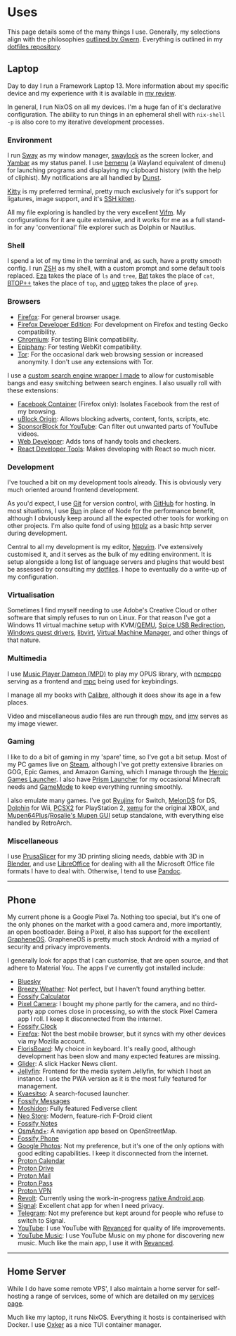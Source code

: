 <h1 id="section">Uses</h1>

<div class="readable-width">

This page details some of the many things I use. Generally, my selections align with the philosophies [outlined by Gwern](https://gwern.net/choosing-software). Everything is outlined in my [dotfiles repository](https://github.com/DeclanChidlow/dotfiles).

## Laptop

Day to day I run a Framework Laptop 13. More information about my specific device and my experience with it is available in [my review](https://vale.rocks/posts/A-Year-With-The-Framework-Laptop-13).

In general, I run NixOS on all my devices. I'm a huge fan of it's declarative configuration. The ability to run things in an ephemeral shell with `nix-shell -p` is also core to my iterative development processes.

### Environment

I run [Sway](https://swaywm.org) as my window manager, [swaylock](https://github.com/swaywm/swaylock) as the screen locker, and [Yambar](https://codeberg.org/dnkl/yambar) as my status panel. I use [bemenu](https://github.com/Cloudef/bemenu) (a Wayland equivalent of dmenu) for launching programs and displaying my clipboard history (with the help of cliphist). My notifications are all handled by [Dunst](https://dunst-project.org).

[Kitty](https://sw.kovidgoyal.net/kitty) is my preferred terminal, pretty much exclusively for it's support for ligatures, image support, and it's [SSH kitten](https://sw.kovidgoyal.net/kitty/kittens/ssh).

All my file exploring is handled by the very excellent [Vifm](https://vifm.info). My configurations for it are quite extensive, and it works for me as a full stand-in for any 'conventional' file explorer such as Dolphin or Nautilus.

### Shell

I spend a lot of my time in the terminal and, as such, have a pretty smooth config. I run [ZSH](https://www.zsh.org) as my shell, with a custom prompt and some default tools replaced. [Eza](https://eza.rocks) takes the place of `ls` and `tree`, [Bat](https://github.com/sharkdp/bat) takes the place of `cat`, [BTOP++](https://github.com/aristocratos/btop) takes the place of `top`, and [ugrep](https://ugrep.com) takes the place of `grep`.

### Browsers

- [Firefox](https://www.mozilla.org/firefox/new): For general browser usage.
- [Firefox Developer Edition](https://www.mozilla.org/en-US/firefox/developer): For development on Firefox and testing Gecko compatibility.
- [Chromium](https://www.chromium.org/Home): For testing Blink compatibility.
- [Epiphany](https://apps.gnome.org/Epiphany): For testing WebKit compatibility.
- [Tor](https://www.torproject.org): For the occasional dark web browsing session or increased anonymity. I don't use any extensions with Tor.

I use a [custom search engine wrapper I made](https://search.vale.rocks) to allow for customisable bangs and easy switching between search engines. I also usually roll with these extensions:

- [Facebook Container](https://www.mozilla.org/en-US/firefox/facebookcontainer) (Firefox only): Isolates Facebook from the rest of my browsing.
- [uBlock Origin](https://ublockorigin.com): Allows blocking adverts, content, fonts, scripts, etc.
- [SponsorBlock for YouTube](https://sponsor.ajay.app): Can filter out unwanted parts of YouTube videos.
- [Web Developer](https://chrispederick.com/work/web-developer): Adds tons of handy tools and checkers.
- [React Developer Tools](https://react.dev/learn/react-developer-tools): Makes developing with React so much nicer.

### Development

I've touched a bit on my development tools already. This is obviously very much oriented around frontend development.

As you'd expect, I use [Git](https://git-scm.com) for version control, with [GitHub](https://github.com) for hosting. In most situations, I use [Bun](https://bun.sh) in place of Node for the performance benefit, although I obviously keep around all the expected other tools for working on other projects. I'm also quite fond of using [httplz](https://github.com/thecoshman/http) as a basic http server during development.

Central to all my development is my editor, [Neovim](https://neovim.io). I've extensively customised it, and it serves as the bulk of my editing environment. It is setup alongside a long list of language servers and plugins that would best be assessed by consulting my [dotfiles](https://github.com/DeclanChidlow/dotfiles). I hope to eventually do a write-up of my configuration.

### Virtualisation

Sometimes I find myself needing to use Adobe's Creative Cloud or other software that simply refuses to run on Linux. For that reason I've got a Windows 11 virtual machine setup with KVM/[QEMU](https://www.qemu.org), [Spice USB Redirection](https://www.spice-space.org/usbredir.html), [Windows guest drivers](https://github.com/virtio-win/kvm-guest-drivers-windows), [libvirt](https://libvirt.org), [Virtual Machine Manager](https://virt-manager.org), and other things of that nature.

### Multimedia

I use [Music Player Dameon (MPD)](https://www.musicpd.org) to play my OPUS library, with [ncmpcpp](https://rybczak.net/ncmpcpp) serving as a frontend and [mpc](https://github.com/MusicPlayerDaemon/mpc) being used for keybindings.

I manage all my books with [Calibre](https://calibre-ebook.com), although it does show its age in a few places.

Video and miscellaneous audio files are run through [mpv](https://mpv.io), and [imv](https://sr.ht/~exec64/imv) serves as my image viewer.

### Gaming

I like to do a bit of gaming in my 'spare' time, so I've got a bit setup. Most of my PC games live on [Steam](https://steampowered.com), although I've got pretty extensive libraries on GOG, Epic Games, and Amazon Gaming, which I manage through the [Heroic Games Launcher](https://heroicgameslauncher.com). I also have [Prism Launcher](https://prismlauncher.org) for my occasional Minecraft needs and [GameMode](https://feralinteractive.github.io/gamemode) to keep everything running smoothly.

I also emulate many games. I've got [Ryujinx](https://ryujinx.org) for Switch, [MelonDS](https://melonds.kuribo64.net) for DS, [Dolphin](https://dolphin-emu.org) for Wii, [PCSX2](https://pcsx2.net) for PlayStation 2, [xemu](https://xemu.app) for the original XBOX, and [Mupen64Plus](https://mupen64plus.org)/[Rosalie's Mupen GUI](https://github.com/Rosalie241/RMG) setup standalone, with everything else handled by RetroArch.

### Miscellaneous

I use [PrusaSlicer](https://www.prusa3d.com/page/prusaslicer_424) for my 3D printing slicing needs, dabble with 3D in [Blender](https://www.blender.org), and use [LibreOffice](https://www.libreoffice.org) for dealing with all the Microsoft Office file formats I have to deal with. Otherwise, I tend to use [Pandoc](https://pandoc.org).

---

## Phone

My current phone is a Google Pixel 7a. Nothing too special, but it's one of the only phones on the market with a good camera and, more importantly, an open bootloader. Being a Pixel, it also has support for the excellent [GrapheneOS](https://grapheneos.org). GrapheneOS is pretty much stock Android with a myriad of security and privacy improvements.

I generally look for apps that I can customise, that are open source, and that adhere to Material You. The apps I've currently got installed include:

- [Bluesky](https://bsky.social/about)
- [Breezy Weather](https://github.com/breezy-weather/breezy-weather): Not perfect, but I haven't found anything better.
- [Fossify Calculator](https://github.com/FossifyOrg/Calculator)
- [Pixel Camera](https://play.google.com/store/apps/details?id=com.google.android.GoogleCamera): I bought my phone partly for the camera, and no third-party app comes close in processing, so with the stock Pixel Camera app I roll. I keep it disconnected from the internet.
- [Fossify Clock](https://github.com/FossifyOrg/Clock)
- [Firefox](https://www.mozilla.org/en-US/firefox/browsers/mobile): Not the best mobile browser, but it syncs with my other devices via my Mozilla account.
- [FlorisBoard](https://florisboard.org): My choice in keyboard. It's really good, although development has been slow and many expected features are missing.
- [Glider](https://github.com/Mosc/Glider): A slick Hacker News client.
- [Jellyfin](https://jellyfin.org): Frontend for the media system Jellyfin, for which I host an instance. I use the PWA version as it is the most fully featured for management.
- [Kvaesitso](https://kvaesitso.mm20.de): A search-focused launcher.
- [Fossify Messages](https://github.com/FossifyOrg/Messages)
- [Moshidon](https://github.com/LucasGGamerM/moshidon): Fully featured Fediverse client
- [Neo Store](https://github.com/NeoApplications/Neo-Store): Modern, feature-rich F-Droid client
- [Fossify Notes](https://github.com/FossifyOrg/Notes)
- [OsmAnd+](https://osmand.net): A navigation app based on OpenStreetMap.
- [Fossify Phone](https://github.com/FossifyOrg/Phone)
- [Google Photos](https://photos.google.com): Not my preference, but it's one of the only options with good editing capabilities. I keep it disconnected from the internet.
- [Proton Calendar](https://proton.me/calendar)
- [Proton Drive](https://proton.me/drive)
- [Proton Mail](https://proton.me/mail)
- [Proton Pass](https://proton.me/pass)
- [Proton VPN](https://protonvpn.com)
- [Revolt](https://revolt.chat): Currently using the work-in-progress [native Android app](https://github.com/revoltchat/android).
- [Signal](https://signal.org): Excellent chat app for when I need privacy.
- [Telegram](https://telegram.org): Not my preference but kept around for people who refuse to switch to Signal.
- [YouTube](https://youtube.com): I use YouTube with [Revanced](https://revanced.app) for quality of life improvements.
- [YouTube Music](https://music.youtube.com): I use YouTube Music on my phone for discovering new music. Much like the main app, I use it with [Revanced](https://revanced.app).

---

## Home Server

While I do have some remote VPS', I also maintain a home server for self-hosting a range of services, some of which are detailed on my [services page](https://vale.rocks/services).

Much like my laptop, it runs NixOS. Everything it hosts is containerised with Docker. I use [Oxker](https://github.com/mrjackwills/oxker) as a nice TUI container manager.

</div>
